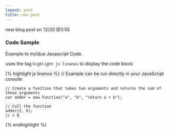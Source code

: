 ```yaml
---
layout: post
title: new post
---
```


new blog post on 12/20 @3:55


### Code Sample

Example to incldue Javascript Code.

uses the tag `highlight js linenos` to display the code block

{% highlight js linenos %}
	// Example can be run directly in your JavaScript console

	// Create a function that takes two arguments and returns the sum of those arguments
	var adder = new Function("a", "b", "return a + b");

	// Call the function
	adder(2, 6);
	// > 8
{% endhighlight %}
